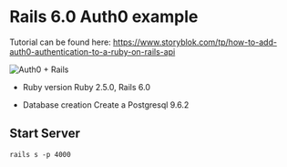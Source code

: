 # Rails 6.0 Auth0 example

Tutorial can be found here: https://www.storyblok.com/tp/how-to-add-auth0-authentication-to-a-ruby-on-rails-api

![Auth0 + Rails](https://img.storyblok.com/7_po16_NKVKByN-y4kI6YvwVtuw=/840x0/filters:filters:format(jpeg)/f/39898/2942x538/ba76ff4248/auth0-rails.jpg)

* Ruby version
Ruby 2.5.0, Rails 6.0

* Database creation
Create a Postgresql 9.6.2


## Start Server

```
rails s -p 4000
```
